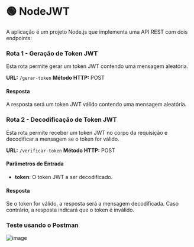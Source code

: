 # 🟢 NodeJWT

A aplicação é um projeto Node.js que implementa uma API REST com dois endpoints:

### Rota 1 - Geração de Token JWT

Esta rota permite gerar um token JWT contendo uma mensagem aleatória.

**URL:** `/gerar-token`
**Método HTTP:** POST

#### Resposta

A resposta será um token JWT válido contendo uma mensagem aleatória.

### Rota 2 - Decodificação de Token JWT

Esta rota permite receber um token JWT no corpo da requisição e decodificar a mensagem se o token for válido.

**URL:** `/verificar-token`
**Método HTTP:** POST

#### Parâmetros de Entrada

- **token**: O token JWT a ser decodificado.

#### Resposta

Se o token for válido, a resposta será a mensagem decodificada. Caso contrário, a resposta indicará que o token é inválido.

### Teste usando o Postman

![image](https://github.com/Neidielli/NodeJWT/assets/100215137/dc9a1806-85ee-46a8-bed3-2921fa9988ce)
